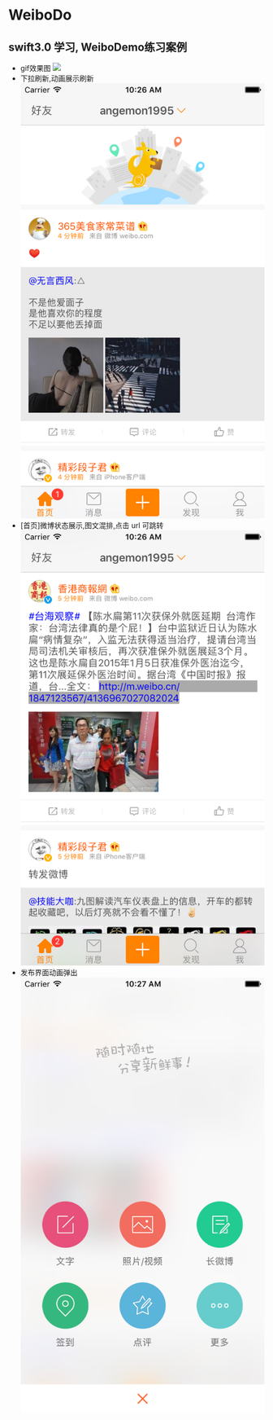 # WeiboDo
## swift3.0 学习, WeiboDemo练习案例
* gif效果图
![](https://github.com/BianJiantao/WeiboDo/blob/master/Image/Weibo.gif?raw=true)
* 下拉刷新,动画展示刷新
![](https://github.com/BianJiantao/WeiboDo/blob/master/Image/refresh.png?raw=true)
* [首页]微博状态展示,图文混排,点击 url 可跳转
![](https://github.com/BianJiantao/WeiboDo/blob/master/Image/home.png?raw=true)
* 发布界面动画弹出
![](https://github.com/BianJiantao/WeiboDo/blob/master/Image/compose.png?raw=true)
